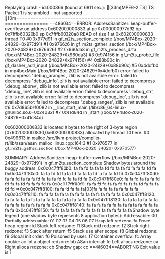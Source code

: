 Replaying crash - id:000366 (found at 6811 sec.):
[33m[MPEG-2 TS] TS Packet 1 is scrambled - not supported
[0m=================================================================
==486034==ERROR: AddressSanitizer: heap-buffer-overflow on address 0x602000000833 at pc 0x000000977d92 bp 0x7fffb60320b0 sp 0x7fffb60320a8
READ of size 1 at 0x602000000833 thread T0
    #0 0x977d91 in gf_m2ts_section_complete (/box/MP4Box-2020-24829+0x977d91)
    #1 0x976626 in gf_m2ts_gather_section (/box/MP4Box-2020-24829+0x976626)
    #2 0x960da3 in gf_m2ts_process_data (/box/MP4Box-2020-24829+0x960da3)
    #3 0x974156 in gf_m2ts_probe_file (/box/MP4Box-2020-24829+0x974156)
    #4 0x88b90c in gf_dasher_add_input (/box/MP4Box-2020-24829+0x88b90c)
    #5 0x4dcfb0 in mp4boxMain (/box/MP4Box-2020-24829+0x4dcfb0)
error: failed to decompress '.debug_aranges', zlib is not available
error: failed to decompress '.debug_info', zlib is not available
error: failed to decompress '.debug_abbrev', zlib is not available
error: failed to decompress '.debug_line', zlib is not available
error: failed to decompress '.debug_str', zlib is not available
error: failed to decompress '.debug_loc', zlib is not available
error: failed to decompress '.debug_ranges', zlib is not available
    #6 0x7d865bef0082 in __libc_start_main (/lib/x86_64-linux-gnu/libc.so.6+0x24082)
    #7 0x41d84d in _start (/box/MP4Box-2020-24829+0x41d84d)

0x602000000833 is located 0 bytes to the right of 3-byte region [0x602000000830,0x602000000833)
allocated by thread T0 here:
    #0 0x499613 in realloc /src/llvm-project/compiler-rt/lib/asan/asan_malloc_linux.cpp:164:3
    #1 0x976577 in gf_m2ts_gather_section (/box/MP4Box-2020-24829+0x976577)

SUMMARY: AddressSanitizer: heap-buffer-overflow (/box/MP4Box-2020-24829+0x977d91) in gf_m2ts_section_complete
Shadow bytes around the buggy address:
  0x0c047fff80b0: fa fa fd fa fa fa fd fd fa fa fd fa fa fa fd fa
  0x0c047fff80c0: fa fa fd fd fa fa fd fa fa fa fd fa fa fa fd fd
  0x0c047fff80d0: fa fa fd fa fa fa fd fa fa fa fd fd fa fa fd fa
  0x0c047fff80e0: fa fa fd fa fa fa fd fd fa fa fd fa fa fa fd fa
  0x0c047fff80f0: fa fa fd fd fa fa fd fa fa fa fd fa fa fa fd fd
=>0x0c047fff8100: fa fa fd fa fa fa[03]fa fa fa fa fa fa fa fa fa
  0x0c047fff8110: fa fa fa fa fa fa fa fa fa fa fa fa fa fa fa fa
  0x0c047fff8120: fa fa fa fa fa fa fa fa fa fa fa fa fa fa fa fa
  0x0c047fff8130: fa fa fa fa fa fa fa fa fa fa fa fa fa fa fa fa
  0x0c047fff8140: fa fa fa fa fa fa fa fa fa fa fa fa fa fa fa fa
  0x0c047fff8150: fa fa fa fa fa fa fa fa fa fa fa fa fa fa fa fa
Shadow byte legend (one shadow byte represents 8 application bytes):
  Addressable:           00
  Partially addressable: 01 02 03 04 05 06 07 
  Heap left redzone:       fa
  Freed heap region:       fd
  Stack left redzone:      f1
  Stack mid redzone:       f2
  Stack right redzone:     f3
  Stack after return:      f5
  Stack use after scope:   f8
  Global redzone:          f9
  Global init order:       f6
  Poisoned by user:        f7
  Container overflow:      fc
  Array cookie:            ac
  Intra object redzone:    bb
  ASan internal:           fe
  Left alloca redzone:     ca
  Right alloca redzone:    cb
  Shadow gap:              cc
==486034==ABORTING
Exit value is 1